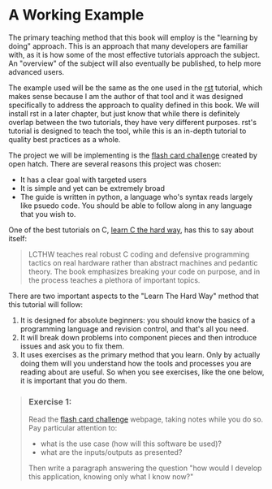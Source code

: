# A Working Example

The primary teaching method that this book will employ is the "learning by doing"
approach. This is an approach that many developers are familiar with, as it is
how some of the most effective tutorials approach the subject. An "overview" of
the subject will also eventually be published, to help more advanced users.

The example used will be the same as the one used in the [rst](1) tutorial,
which makes sense because I am the author of that tool and it was designed
specifically to address the approach to quality defined in this book. We will
install rst in a later chapter, but just know that while there is definitely
overlap between the two tutorials, they have very different purposes. rst's
tutorial is designed to teach the tool, while this is an in-depth tutorial
to quality best practices as a whole.

The project we will be implementing is the [flash card challenge](2) created
by open hatch. There are several reasons this project was chosen:
- It has a clear goal with targeted users
- It is simple and yet can be extremely broad
- The guide is written in python, a language who's syntax reads largely
    like psuedo code. You should be able to follow along in any language
    that you wish to.

One of the best tutorials on C, [learn C the hard way](3), has this to
say about itself:

> LCTHW teaches real robust C coding and defensive programming tactics on real
> hardware rather than abstract machines and pedantic theory. The book
> emphasizes breaking your code on purpose, and in the process teaches a
> plethora of important topics.

There are two important aspects to the "Learn The Hard Way" method that
this tutorial will follow:
1. It is designed for absolute beginners: you should know the basics of a
    programming language and revision control, and that's all you need.
2. It will break down problems into component pieces and then introduce
    issues and ask you to fix them.
3. It uses exercises as the primary method that you learn. Only by actually
    doing them will you understand how the tools and processes you are reading
    about are useful. So when you see exercises, like the one below, it is important
    that you do them.

> ### Exercise 1:
> Read the [flash card challenge](2) webpage, taking notes while you
> do so. Pay particular attention to:
> - what is the use case (how will this software be used)?
> - what are the inputs/outputs as presented?
>
> Then write a paragraph answering the question "how would I develop
> this application, knowing only what I know now?"

[1]: https://github.com/vitiral/rst
[2]: http://wiki.openhatch.org/Flash_card_challenge
[3]: https://learncodethehardway.org/c/
